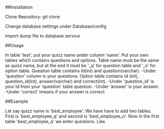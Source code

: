 
##Installation

Clone Repository: git clone

Change database settings under Database/config

Import dump file to database service

##Usage

In table 'test', put your quizz name under column 'name'.
Put your own tables which contains questions and options.
Table name must be the same as quizz name, but at the end it must be '_q' for question table and '_o' for option table. 
Question table contains Id(int) and question(varchar).
-Under 'question' column is your questions. 
Option table contains Id (int), question_id(int), answer(varchar) and correct(int).
-Under 'question_id' is your Id from your 'question' table question.
-Under 'answer' is your answer.
-Under 'correct' imeans if your answer is correct

##Example

Let say quizz name is 'best_employee'. 
We have have to add two tables. First is 'best_employee_q' and second is 'best_employee_o'.
Now in the first table 'best_employee_q' we enter questions. Like 

